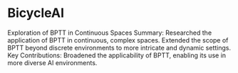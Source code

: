 # BicycleAI
Exploration of BPTT in Continuous Spaces Summary: Researched the application of BPTT in continuous, complex spaces. Extended the scope of BPTT beyond discrete environments to more intricate and dynamic settings.  Key Contributions: Broadened the applicability of BPTT, enabling its use in more diverse AI environments.
